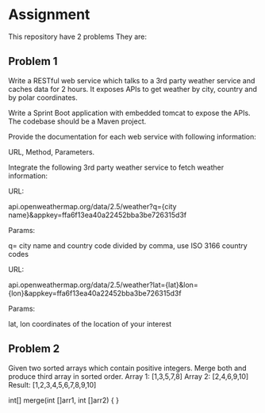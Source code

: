 # Assignment

This repository have 2 problems They are:
## Problem 1

Write a RESTful web service which talks to a 3rd party weather service and caches data for 2 hours.
It exposes APIs to get weather by city, country and by polar coordinates.

Write a Sprint Boot application with embedded tomcat to expose the APIs. The codebase should be a Maven project.

Provide the documentation for each web service with following information:

URL, Method, Parameters.

Integrate the following 3rd party weather service to fetch weather information:

URL:

api.openweathermap.org/data/2.5/weather?q={city name}&appkey=ffa6f13ea40a22452bba3be726315d3f

Params:

q= city name and country code divided by comma, use ISO 3166 country codes

URL:

api.openweathermap.org/data/2.5/weather?lat={lat}&lon={lon}&appkey=ffa6f13ea40a22452bba3be726315d3f

Params:

lat, lon coordinates of the location of your interest

## Problem 2

Given two sorted arrays which contain positive integers. Merge both and produce third array in sorted order.
Array 1: [1,3,5,7,8]
Array 2: [2,4,6,9,10]
Result: [1,2,3,4,5,6,7,8,9,10]

int[] merge(int []arr1, int []arr2) {
}


